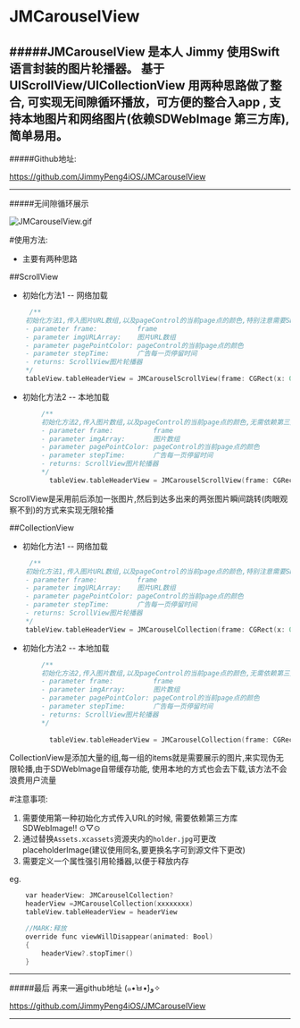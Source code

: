 # JMCarouselView
#####JMCarouselView 是本人 Jimmy 使用Swift语言封装的图片轮播器。 基于UIScrollView/UICollectionView 用两种思路做了整合, 可实现无间隙循环播放，可方便的整合入app , 支持本地图片和网络图片(依赖SDWebImage 第三方库), 简单易用。 
---
#####Github地址:

<https://github.com/JimmyPeng4iOS/JMCarouselView>

---
#####无间隙循环展示

![JMCarouselView.gif](http://upload-images.jianshu.io/upload_images/1115674-4189b9ef0de2754e.gif?imageMogr2/auto-orient/strip)

#使用方法:

* 主要有两种思路 

##ScrollView

* 初始化方法1 -- 网络加载

```objective-c
     /**
    初始化方法1,传入图片URL数组,以及pageControl的当前page点的颜色,特别注意需要SDWebImage框架支持
    - parameter frame:          frame
    - parameter imgURLArray:    图片URL数组
    - parameter pagePointColor: pageControl的当前page点的颜色
    - parameter stepTime:       广告每一页停留时间
    - returns: ScrollView图片轮播器
    */
    tableView.tableHeaderView = JMCarouselScrollView(frame: CGRect(x: 0, y: 0, width:UIScreen.mainScreen().bounds.width, height: 220), imageURLArray: urlStringArr(), pagePointColor: UIColor.whiteColor(), stepTime: 2.0)
```

* 初始化方法2 -- 本地加载

```objective-c
        /**
        初始化方法2,传入图片数组,以及pageControl的当前page点的颜色,无需依赖第三方库
        - parameter frame:          frame
        - parameter imgArray:       图片数组
        - parameter pagePointColor: pageControl的当前page点的颜色
        - parameter stepTime:       广告每一页停留时间
        - returns: ScrollView图片轮播器
        */
          tableView.tableHeaderView = JMCarouselScrollView(frame: CGRect(x: 0, y: 0, width:UIScreen.mainScreen().bounds.width, height: 220), imageArray: imgArr(), pagePointColor: UIColor.whiteColor(), stepTime: 1.0)
```
ScrollView是采用前后添加一张图片,然后到达多出来的两张图片瞬间跳转(肉眼观察不到)的方式来实现无限轮播


##CollectionView

* 初始化方法1 -- 网络加载

```objective-c
     /**
    初始化方法1,传入图片URL数组,以及pageControl的当前page点的颜色,特别注意需要SDWebImage框架支持
    - parameter frame:          frame
    - parameter imgURLArray:    图片URL数组
    - parameter pagePointColor: pageControl的当前page点的颜色
    - parameter stepTime:       广告每一页停留时间  
    - returns: ScrollView图片轮播器
    */
    tableView.tableHeaderView = JMCarouselCollection(frame: CGRect(x: 0, y: 0, width:UIScreen.mainScreen().bounds.width, height: 220), imageURLArray: urlStringArr(), pagePointColor: UIColor.whiteColor(), stepTime: 2.0)
```

* 初始化方法2 -- 本地加载

```objective-c
        /**
        初始化方法2,传入图片数组,以及pageControl的当前page点的颜色,无需依赖第三方库
        - parameter frame:          frame
        - parameter imgArray:       图片数组
        - parameter pagePointColor: pageControl的当前page点的颜色
        - parameter stepTime:       广告每一页停留时间
        - returns: ScrollView图片轮播器
        */
        
          tableView.tableHeaderView = JMCarouselCollection(frame: CGRect(x: 0, y: 0, width:UIScreen.mainScreen().bounds.width, height: 220), imageArray: imgArr(), pagePointColor: UIColor.whiteColor(), stepTime: 1.0)
```

CollectionView是添加大量的组,每一组的items就是需要展示的图片,来实现伪无限轮播,由于SDWebImage自带缓存功能, 使用本地的方式也会去下载,该方法不会浪费用户流量



 
#注意事项: 
1. 需要使用第一种初始化方式传入URL的时候, 需要依赖第三方库  SDWebImage!! ⊙▽⊙
2. 通过替换`Assets.xcassets`资源夹内的`holder.jpg`可更改placeholderImage(建议使用同名,要更换名字可到源文件下更改)
3. 需要定义一个属性强引用轮播器,以便于释放内存

eg.


```objective-c
    var headerView: JMCarouselCollection?
    headerView =JMCarouselCollection(xxxxxxxx) 
    tableView.tableHeaderView = headerView
```

```objective-c
    //MARK:释放
    override func viewWillDisappear(animated: Bool)
    {
        headerView?.stopTimer()
    }
```

---
#####最后 再来一遍github地址 (๑•̀ㅂ•́)و✧

<https://github.com/JimmyPeng4iOS/JMCarouselView>

---